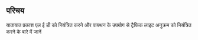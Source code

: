 ## परिचय

यातायात प्रकाश एल ई डी को नियंत्रित करने और पायथन के उपयोग से ट्रैफिक लाइट अनुक्रम को नियंत्रित करने के बारे में जानें